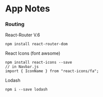 # App Notes

### Routing

React-Router V.6

```
npm install react-router-dom
```

React Icons (font awsome)

```
npm install react-icons --save
// in Navbar.js
import { IconName } from "react-icons/fa";
```

Lodash

```
npm i --save lodash
```
